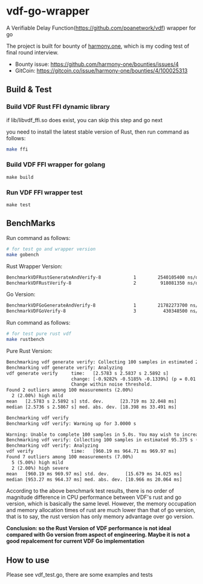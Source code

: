 # vdf-go-wrapper
A Verifiable Delay Function(https://github.com/poanetwork/vdf) wrapper for go

The project is built for bounty of [harmony.one](https://github.com/harmony-one), which is my coding test of final round interview.

- Bounty issue: https://github.com/harmony-one/bounties/issues/4
- GitCoin: https://gitcoin.co/issue/harmony-one/bounties/4/100025313

## Build & Test

### Build VDF Rust FFI dynamic library

if lib/libvdf_ffi.so does exist, you can skip this step and go next

you need to install the latest stable version of Rust, then run command as follows:

```bash
make ffi
```

### Build VDF FFI wrapper for golang

```
make build
```

### Run VDF FFI wrapper test

```
make test
```

## BenchMarks

Run command as follows:

```bash
# for test go and wrapper version
make gobench
```

Rust Wrapper Version:

```txt
BenchmarkVDFRustGenerateAndVerify-8            1        2540105400 ns/op            2424 B/op         11 allocs/op
BenchmarkVDFRustVerify-8                       2         918081350 ns/op             640 B/op          3 allocs/op
```

Go Version:

```txt
BenchmarkVDFGoGenerateAndVerify-8              1        21782273700 ns/op       22599506944 B/op        221367368 allocs/op
BenchmarkVDFGoVerify-8                         3          430348500 ns/op           95602450 B/op          946134 allocs/op
```

Run command as follows:

```bash
# for test pure rust vdf
make rustbench
```

Pure Rust Version:

```txt
Benchmarking vdf generate verify: Collecting 100 samples in estimated 254.63 s (100 iterations)
Benchmarking vdf generate verify: Analyzing
vdf generate verify     time:   [2.5783 s 2.5837 s 2.5892 s]
                        change: [-0.9282% -0.5185% -0.1339%] (p = 0.01 < 0.05)
                        Change within noise threshold.
Found 2 outliers among 100 measurements (2.00%)
  2 (2.00%) high mild
mean   [2.5783 s 2.5892 s] std. dev.      [23.719 ms 32.048 ms]
median [2.5736 s 2.5867 s] med. abs. dev. [18.398 ms 33.491 ms]

Benchmarking vdf verify
Benchmarking vdf verify: Warming up for 3.0000 s

Warning: Unable to complete 100 samples in 5.0s. You may wish to increase target time to 95.4s, or reduce sample count to 10.
Benchmarking vdf verify: Collecting 100 samples in estimated 95.375 s (100 iterations)
Benchmarking vdf verify: Analyzing
vdf verify              time:   [960.19 ms 964.71 ms 969.97 ms]
Found 7 outliers among 100 measurements (7.00%)
  5 (5.00%) high mild
  2 (2.00%) high severe
mean   [960.19 ms 969.97 ms] std. dev.      [15.679 ms 34.025 ms]
median [953.27 ms 964.37 ms] med. abs. dev. [10.966 ms 20.064 ms]
```

According to the above benchmark test results, there is no order of magnitude difference in CPU performance between VDF's rust and go version, which is basically the same level. However, the memory occupation and memory allocation times of rust are much lower than that of go version, that is to say, the rust version has only memory advantage over go version.

**Conclusion: so the Rust Version of VDF performance is not ideal compared with Go version from aspect of engineering. Maybe it is not a good repalcement for current VDF Go implementation**

## How to use 

Please see vdf_test.go, there are some examples and tests
